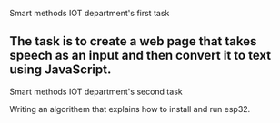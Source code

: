 Smart methods IOT department's first task

The task is to create a web page that takes speech as an input and then convert it to text using JavaScript.
-----------------------------------------------------------------------------------------------------------------------------------------------------------------
Smart methods IOT department's second task

Writing an algorithem that explains how to install and run esp32.
